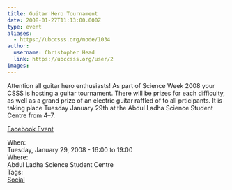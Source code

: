 ```yaml
---
title: Guitar Hero Tournament 
date: 2008-01-27T11:13:00.000Z
type: event
aliases:
  - https://ubccsss.org/node/1034
author:
  username: Christopher Head
  link: https://ubccsss.org/user/2
images:
---
```


<div class="field field-name-body field-type-text-with-summary field-label-hidden"><div class="field-items"><div class="field-item even"><p>Attention all guitar hero enthusiasts! As part of Science Week 2008 your CSSS is hosting a guitar tournament. There will be prizes for each difficulty, as well as a grand prize of an electric guitar raffled of to all prticipants. It is taking place Tuesday January 29th at the Abdul Ladha Science Student Centre from 4&#x2013;7.</p>
<p><a href="http://ubc.facebook.com/event.php?eid=8453323361">Facebook Event</a></p>
</div></div></div><div class="field field-name-field-dates field-type-datetime field-label-above"><div class="field-label">When:&#xA0;</div><div class="field-items"><div class="field-item even"><span class="date-display-single">Tuesday, January 29, 2008 - <span class="date-display-range"><span class="date-display-start">16:00</span> to <span class="date-display-end">19:00</span></span></span></div></div></div><div class="field field-name-field-location field-type-text field-label-above"><div class="field-label">Where:&#xA0;</div><div class="field-items"><div class="field-item even">Abdul Ladha Science Student Centre</div></div></div>    <footer>
    <div class="field field-name-field-tags field-type-taxonomy-term-reference field-label-above"><div class="field-label">Tags:&#xA0;</div><div class="field-items"><div class="field-item even"><a href="/social">Social</a></div></div></div>      </footer>